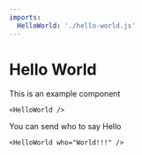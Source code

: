 ```yaml
---
imports:
  HelloWorld: './hello-world.js'
---
```

# Hello World

This is an example component

```render html
<HelloWorld />
```

You can send who to say Hello

```render html
<HelloWorld who="World!!!" />
```
